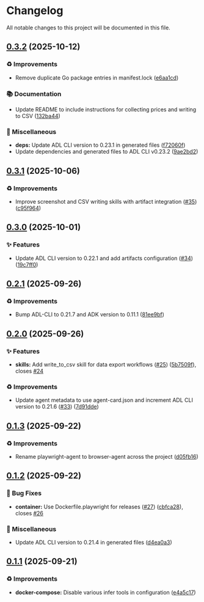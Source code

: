 # Changelog

All notable changes to this project will be documented in this file.

## [0.3.2](https://github.com/inference-gateway/browser-agent/compare/v0.3.1...v0.3.2) (2025-10-12)

### ♻️ Improvements

* Remove duplicate Go package entries in manifest.lock ([e6aa1cd](https://github.com/inference-gateway/browser-agent/commit/e6aa1cdeba6f1d7aa446f3f2548b2a7f366d39b7))

### 📚 Documentation

* Update README to include instructions for collecting prices and writing to CSV ([132ba44](https://github.com/inference-gateway/browser-agent/commit/132ba442568a4ccbe47e85e189158b5ed85a6054))

### 🔧 Miscellaneous

* **deps:** Update ADL CLI version to 0.23.1 in generated files ([f72060f](https://github.com/inference-gateway/browser-agent/commit/f72060f1204f27d80fffc16cfa5fb6c6e0219bb0))
* Update dependencies and generated files to ADL CLI v0.23.2 ([9ae2bd2](https://github.com/inference-gateway/browser-agent/commit/9ae2bd207e87f4dd3b5e7b14bd6a93d580fa5891))

## [0.3.1](https://github.com/inference-gateway/browser-agent/compare/v0.3.0...v0.3.1) (2025-10-06)

### ♻️ Improvements

* Improve screenshot and CSV writing skills with artifact integration ([#35](https://github.com/inference-gateway/browser-agent/issues/35)) ([c95f964](https://github.com/inference-gateway/browser-agent/commit/c95f964906ff5ab87e2c6b38958bdabf9043a566))

## [0.3.0](https://github.com/inference-gateway/browser-agent/compare/v0.2.1...v0.3.0) (2025-10-01)

### ✨ Features

* Update ADL CLI version to 0.22.1 and add artifacts configuration ([#34](https://github.com/inference-gateway/browser-agent/issues/34)) ([19c7ff0](https://github.com/inference-gateway/browser-agent/commit/19c7ff06ec28371f16d8e0db2eada1570efd4a7e))

## [0.2.1](https://github.com/inference-gateway/browser-agent/compare/v0.2.0...v0.2.1) (2025-09-26)

### ♻️ Improvements

* Bump ADL-CLI to 0.21.7 and ADK version to 0.11.1 ([81ee9bf](https://github.com/inference-gateway/browser-agent/commit/81ee9bf69c5aaa7f2c3a917cf0e9ebad722ed75b))

## [0.2.0](https://github.com/inference-gateway/browser-agent/compare/v0.1.3...v0.2.0) (2025-09-26)

### ✨ Features

* **skills:** Add write_to_csv skill for data export workflows ([#25](https://github.com/inference-gateway/browser-agent/issues/25)) ([5b7509f](https://github.com/inference-gateway/browser-agent/commit/5b7509f3bf96d3f5e6f17c54497e35f4c88aebec)), closes [#24](https://github.com/inference-gateway/browser-agent/issues/24)

### ♻️ Improvements

* Update agent metadata to use agent-card.json and increment ADL CLI version to 0.21.6 ([#33](https://github.com/inference-gateway/browser-agent/issues/33)) ([7d91dde](https://github.com/inference-gateway/browser-agent/commit/7d91dde1d272a11c48db71d77d430489926f45af))

## [0.1.3](https://github.com/inference-gateway/browser-agent/compare/v0.1.2...v0.1.3) (2025-09-22)

### ♻️ Improvements

* Rename playwright-agent to browser-agent across the project ([d05fb16](https://github.com/inference-gateway/browser-agent/commit/d05fb1686bf90ad5d6b0c13f4154849034b57a17))

## [0.1.2](https://github.com/inference-gateway/playwright-agent/compare/v0.1.1...v0.1.2) (2025-09-22)

### 🐛 Bug Fixes

* **container:** Use Dockerfile.playwright for releases ([#27](https://github.com/inference-gateway/playwright-agent/issues/27)) ([cbfca28](https://github.com/inference-gateway/playwright-agent/commit/cbfca28cb5dec69c4357938a2428f0fa926216b9)), closes [#26](https://github.com/inference-gateway/playwright-agent/issues/26)

### 🔧 Miscellaneous

* Update ADL CLI version to 0.21.4 in generated files ([d4ea0a3](https://github.com/inference-gateway/playwright-agent/commit/d4ea0a3b18f2a31f2c1f422defd3e334b956d365))

## [0.1.1](https://github.com/inference-gateway/playwright-agent/compare/v0.1.0...v0.1.1) (2025-09-21)

### ♻️ Improvements

* **docker-compose:** Disable various infer tools in configuration ([e4a5c17](https://github.com/inference-gateway/playwright-agent/commit/e4a5c179b212c11d2291218dc229c98411c45411))
